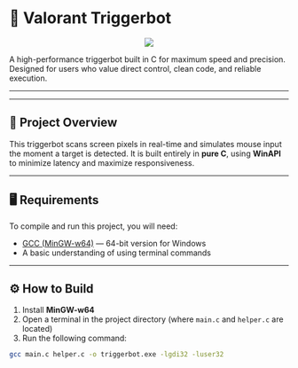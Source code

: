 # 🎯 Valorant Triggerbot

<p align="center">
  <img src="https://tenor.com/view/jumping-jett-jett-valorant-zero-two-jumping-zero-two-jett-gif-23804847" />
</p>

A high-performance triggerbot built in C for maximum speed and precision. Designed for users who value direct control, clean code, and reliable execution.

---

---

## 📌 Project Overview

This triggerbot scans screen pixels in real-time and simulates mouse input the moment a target is detected. It is built entirely in **pure C**, using **WinAPI** to minimize latency and maximize responsiveness.

---

## 🖥️ Requirements

To compile and run this project, you will need:

- [GCC (MinGW-w64)](https://sourceforge.net/projects/mingw-w64/) — 64-bit version for Windows
- A basic understanding of using terminal commands

---

## ⚙️ How to Build

1. Install **MinGW-w64**
2. Open a terminal in the project directory (where `main.c` and `helper.c` are located)
3. Run the following command:

```bash
gcc main.c helper.c -o triggerbot.exe -lgdi32 -luser32
